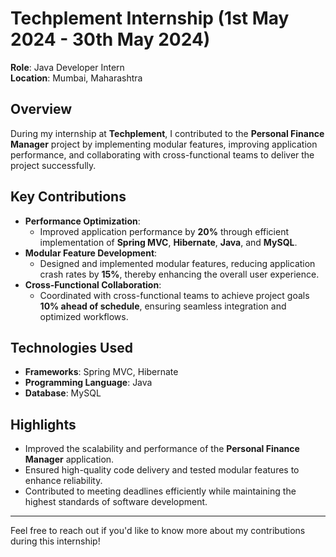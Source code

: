 # Techplement Internship (1st May 2024 - 30th May 2024)

**Role**: Java Developer Intern  
**Location**: Mumbai, Maharashtra  

## Overview

During my internship at **Techplement**, I contributed to the **Personal Finance Manager** project by implementing modular features, improving application performance, and collaborating with cross-functional teams to deliver the project successfully.

## Key Contributions

- **Performance Optimization**: 
  - Improved application performance by **20%** through efficient implementation of **Spring MVC**, **Hibernate**, **Java**, and **MySQL**.
- **Modular Feature Development**: 
  - Designed and implemented modular features, reducing application crash rates by **15%**, thereby enhancing the overall user experience.
- **Cross-Functional Collaboration**: 
  - Coordinated with cross-functional teams to achieve project goals **10% ahead of schedule**, ensuring seamless integration and optimized workflows.

## Technologies Used

- **Frameworks**: Spring MVC, Hibernate  
- **Programming Language**: Java  
- **Database**: MySQL  

## Highlights

- Improved the scalability and performance of the **Personal Finance Manager** application.
- Ensured high-quality code delivery and tested modular features to enhance reliability.
- Contributed to meeting deadlines efficiently while maintaining the highest standards of software development.

---

Feel free to reach out if you'd like to know more about my contributions during this internship!
